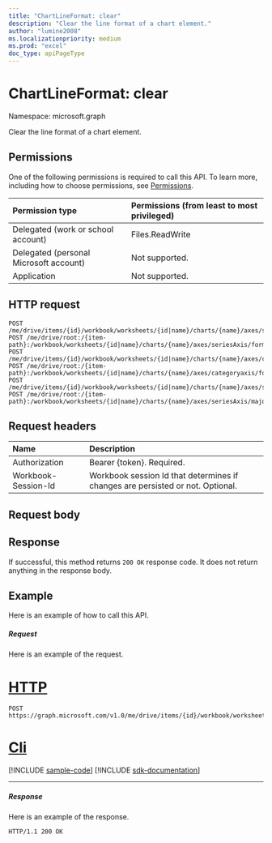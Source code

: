 ```yaml
---
title: "ChartLineFormat: clear"
description: "Clear the line format of a chart element."
author: "lumine2008"
ms.localizationpriority: medium
ms.prod: "excel"
doc_type: apiPageType
---
```


# ChartLineFormat: clear

Namespace: microsoft.graph

Clear the line format of a chart element.
## Permissions
One of the following permissions is required to call this API. To learn more, including how to choose permissions, see [Permissions](/graph/permissions-reference).

|Permission type      | Permissions (from least to most privileged)              |
|:--------------------|:---------------------------------------------------------|
|Delegated (work or school account) | Files.ReadWrite    |
|Delegated (personal Microsoft account) | Not supported.    |
|Application | Not supported. |

## HTTP request
<!-- { "blockType": "ignored" } -->
```http
POST /me/drive/items/{id}/workbook/worksheets/{id|name}/charts/{name}/axes/seriesAxis/format/line/clear
POST /me/drive/root:/{item-path}:/workbook/worksheets/{id|name}/charts/{name}/axes/seriesAxis/format/line/clear
POST /me/drive/items/{id}/workbook/worksheets/{id|name}/charts/{name}/axes/categoryaxis/format/line/clear
POST /me/drive/root:/{item-path}:/workbook/worksheets/{id|name}/charts/{name}/axes/categoryaxis/format/line/clear
POST /me/drive/items/{id}/workbook/worksheets/{id|name}/charts/{name}/axes/seriesAxis/majorgridlines/format/line/clear
POST /me/drive/root:/{item-path}:/workbook/worksheets/{id|name}/charts/{name}/axes/seriesAxis/majorgridlines/format/line/clear

```
## Request headers
| Name       | Description|
|:---------------|:----------|
| Authorization  | Bearer {token}. Required. |
| Workbook-Session-Id  | Workbook session Id that determines if changes are persisted or not. Optional.|

## Request body

## Response

If successful, this method returns `200 OK` response code. It does not return anything in the response body.

## Example
Here is an example of how to call this API.
##### Request
Here is an example of the request.

# [HTTP](#tab/http)
<!-- {
  "blockType": "request",
  "name": "chartlineformat_clear"
}-->
```http
POST https://graph.microsoft.com/v1.0/me/drive/items/{id}/workbook/worksheets/{id|name}/charts/{name}/axes/seriesAxis/format/line/clear
```

# [Cli](#tab/cli)
[!INCLUDE [sample-code](../includes/snippets/cli/chartlineformat-clear-cli-snippets.md)]
[!INCLUDE [sdk-documentation](../includes/snippets/snippets-sdk-documentation-link.md)]

---

##### Response
Here is an example of the response. 
<!-- {
  "blockType": "response",
  "truncated": true
} -->
```http
HTTP/1.1 200 OK
```

<!-- uuid: 8fcb5dbc-d5aa-4681-8e31-b001d5168d79
2015-10-25 14:57:30 UTC -->
<!-- {
  "type": "#page.annotation",
  "description": "ChartLineFormat: clear",
  "keywords": "",
  "section": "documentation",
  "tocPath": "",
  "suppressions": [
  ]
}-->

